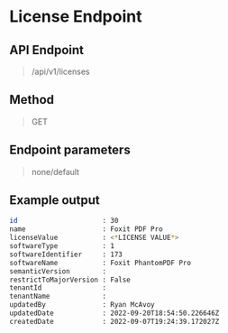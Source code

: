 # License Endpoint
## API Endpoint
> /api/v1/licenses
## Method
> GET
## Endpoint parameters
> none/default
## Example output
```sh
id                     : 30
name                   : Foxit PDF Pro
licenseValue           : <*LICENSE VALUE*>
softwareType           : 1
softwareIdentifier     : 173
softwareName           : Foxit PhantomPDF Pro
semanticVersion        :
restrictToMajorVersion : False
tenantId               :
tenantName             :
updatedBy              : Ryan McAvoy
updatedDate            : 2022-09-20T18:54:50.226646Z
createdDate            : 2022-09-07T19:24:39.172027Z
```